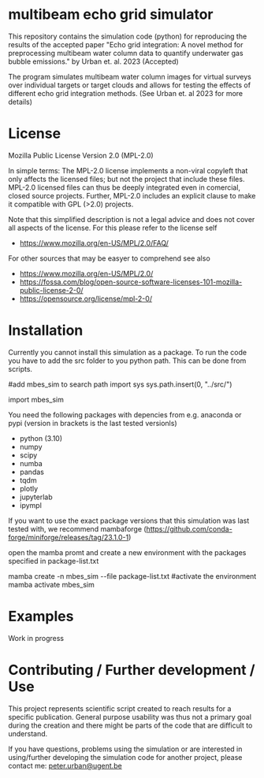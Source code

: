# multibeam echo grid simulator
This repository contains the simulation code (python) for reproducing the results of the accepted paper "Echo grid integration: A novel method for preprocessing multibeam water column data to quantify underwater gas bubble emissions." by Urban et. al. 2023 (Accepted) 

The program simulates multibeam water column images for virtual surveys over individual targets or target clouds and allows for testing the effects of different echo grid integration methods. (See Urban et. al 2023 for more details)

# License
Mozilla Public License Version 2.0 (MPL-2.0)

In simple terms: The MPL-2.0 license implements a non-viral copyleft that only affects the licensed files; but not the project that include these files. MPL-2.0 licensed files can thus be deeply integrated even in comercial, closed source projects. Further, MPL-2.0 includes an explicit clause to make it compatible with GPL (>2.0) projects. 

Note that this simplified description is not a legal advice and does not cover all aspects of the license. For this please refer to the license self
- https://www.mozilla.org/en-US/MPL/2.0/FAQ/

For other sources that may be easyer to comprehend see also
- https://www.mozilla.org/en-US/MPL/2.0/
- https://fossa.com/blog/open-source-software-licenses-101-mozilla-public-license-2-0/
- https://opensource.org/license/mpl-2-0/

# Installation
Currently you cannot install this simulation as a package. To run the code you have to add the src folder to you python path. This can be done from scripts.

#add mbes_sim to search path
import sys
sys.path.insert(0, "../src/")

import mbes_sim

You need the following packages with depencies from e.g. anaconda or pypi (version in brackets is the last tested versionls)

- python (3.10)
- numpy
- scipy
- numba
- pandas
- tqdm
- plotly
- jupyterlab
- ipympl

If you want to use the exact package versions that this simulation was last tested with, we recommend mambaforge (https://github.com/conda-forge/miniforge/releases/tag/23.1.0-1)

open the mamba promt and create a new environment with the packages specified in package-list.txt

mamba create -n mbes_sim --file package-list.txt
#activate the environment
mamba activate mbes_sim

# Examples
Work in progress

# Contributing / Further development / Use
This project represents scientific script created to reach results for a specific publication. General purpose usability was thus not a primary goal during the creation and there might be parts of the code that are difficult to understand.

If you have questions, problems using the simulation or are interested in using/further developing the simulation code for another project, please contact me: peter.urban@ugent.be 
